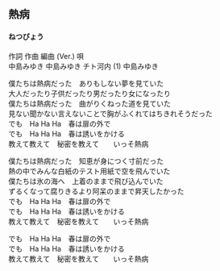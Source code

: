 ## 熱病
#### ねつびょう

作詞  作曲  編曲 (Ver.)   唄   
中島みゆき   中島みゆき   チト河内 (1)  中島みゆき   
   
   
僕たちは熱病だった　ありもしない夢を見ていた   
大人だったり子供だったり男だったり女になったり   
僕たちは熱病だった　曲がりくねった道を見ていた   
見ない聞かない言えないことで胸がふくれてはちきれそうだった   
でも　Ha Ha Ha　春は扉の外で   
でも　Ha Ha Ha　春は誘いをかける   
教えて教えて　秘密を教えて　　いっそ熱病   
   
僕たちは熱病だった　知恵が身につく寸前だった   
熱の中でみんな白紙のテスト用紙で空を飛んでいた   
僕たちは氷の海へ　上着のままで飛び込んでいた   
ずるくなって腐りきるより阿呆のままで昇天したかった   
でも　Ha Ha Ha　春は扉の外で   
でも　Ha Ha Ha　春は誘いをかける   
教えて教えて　秘密を教えて　　いっそ熱病   
   
でも　Ha Ha Ha　春は扉の外で   
でも　Ha Ha Ha　春は誘いをかける   
教えて教えて　秘密を教えて　　いっそ熱病   